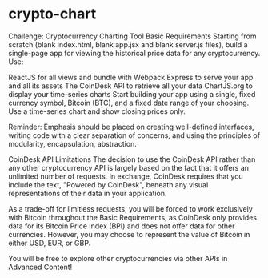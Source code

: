 # crypto-chart

Challenge: Cryptocurrency Charting Tool
Basic Requirements
Starting from scratch (blank index.html, blank app.jsx and blank server.js files), build a single-page app for viewing the historical price data for any cryptocurrency. Use:

ReactJS for all views and bundle with Webpack
Express to serve your app and all its assets
The CoinDesk API to retrieve all your data
ChartJS.org to display your time-series charts
Start building your app using a single, fixed currency symbol, Bitcoin (BTC), and a fixed date range of your choosing. Use a time-series chart and show closing prices only.

Reminder: Emphasis should be placed on creating well-defined interfaces, writing code with a clear separation of concerns, and using the principles of modularity, encapsulation, abstraction.

CoinDesk API Limitations
The decision to use the CoinDesk API rather than any other cryptocurrency API is largely based on the fact that it offers an unlimited number of requests. In exchange, CoinDesk requires that you include the text, "Powered by CoinDesk", beneath any visual representations of their data in your application.

As a trade-off for limitless requests, you will be forced to work exclusively with Bitcoin throughout the Basic Requirements, as CoinDesk only provides data for its Bitcoin Price Index (BPI) and does not offer data for other currencies. However, you may choose to represent the value of Bitcoin in either USD, EUR, or GBP.

You will be free to explore other cryptocurrencies via other APIs in Advanced Content!
